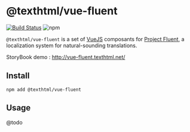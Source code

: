 # @texthtml/vue-fluent

[![Build Status](https://travis-ci.org/texthtml/vue-fluent.svg?branch=master)](https://travis-ci.org/texthtml/vue-fluent)
![npm](https://img.shields.io/npm/v/@texthtml/vue-fluent.svg)

`@texthtml/vue-fluent` is a set of [VueJS](https://vuejs.org/) composants for [Project Fluent](https://projectfluent.org/), a localization system
for natural-sounding translations.

StoryBook demo : http://vue-fluent.texthtml.net/

## Install

```
npm add @texthtml/vue-fluent
```

## Usage

@todo
